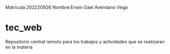 Matricula:202220926
Nombre:Erwin Gael Avendano Vega
# tec_web
Repositorio central remoto para los trabajos y actividades que se realizaran en la materia 
